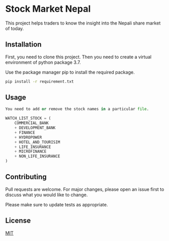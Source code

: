 # Stock Market Nepal

This project helps traders to know the insight into the Nepali share market of today.

## Installation

First, you need to clone this project.
Then you need to create a virtual environment of python package 3.7.

Use the package manager pip to install the required package.

```bash
pip install -r requirement.txt
```

## Usage

```python
You need to add or remove the stock names in a particular file.

WATCH_LIST_STOCK = (
    COMMERCIAL_BANK
    + DEVELOPMENT_BANK
    + FINANCE
    + HYDROPOWER
    + HOTEL_AND_TOURISIM
    + LIFE_INSURANCE
    + MICROFINANCE
    + NON_LIFE_INSURANCE
)
```

## Contributing
Pull requests are welcome. For major changes, please open an issue first to discuss what you would like to change.

Please make sure to update tests as appropriate.

## License
[MIT](https://choosealicense.com/licenses/mit/)
